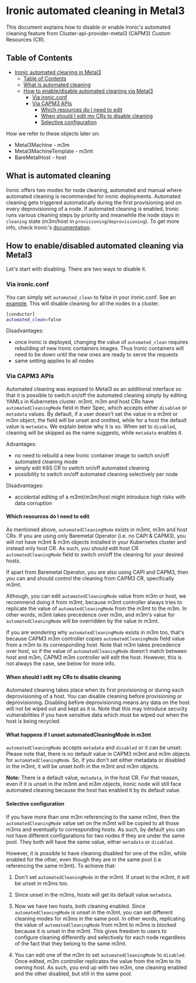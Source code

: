 # Ironic automated cleaning in Metal3

This document explains how to disable or enable Ironic's automated cleaning
feature from Cluster-api-provider-metal3 (CAPM3) Custom Resources (CR).

## Table of Contents

- [Ironic automated cleaning in Metal3](#ironic-automated-cleaning-in-metal3)
  - [Table of Contents](#table-of-contents)
  - [What is automated cleaning](#what-is-automated-cleaning)
  - [How to enable/disable automated cleaning via Metal3](#how-to-enabledisabled-automated-cleaning-via-metal3)
    - [Via ironic.conf](#via-ironicconf)
    - [Via CAPM3 APIs](#via-capm3-apis)
      - [Which resources do I need to edit](#which-resources-do-i-need-to-edit)
      - [When should I edit my CRs to disable cleaning](#when-should-i-edit-my-crs-to-disable-cleaning)
      - [Selective configuration](#selective-configuration)

How we refer to these objects later on:

- Metal3Machine - m3m
- Metal3MachineTemplate - m3mt
- BareMetalHost - host

## What is automated cleaning

Ironic offers two modes for node cleaning, automated and manual where automated
cleaning is recommended for ironic deployments. Automated cleaning gets triggered
automatically during the first provisioning and on every deprovisioning of a node.
If automated cleaning is enabled, Ironic runs various cleaning steps by priority
and meanwhile the node stays in `cleaning` state (m3m/host in `provisioning`/`deprovisioning`).
To get more info, check Ironic's [documentation](https://docs.openstack.org/ironic/latest/admin/cleaning.html#automated-cleaning).

## How to enable/disabled automated cleaning via Metal3

Let's start with disabling. There are two ways to disable it.

### Via ironic.conf

You can simply set `automated_clean` to false in your ironic.conf. See an [example](https://github.com/metal3-io/ironic-image/blob/a6c4bdce7345c6f85193454b650ac0c59e738247/ironic-config/ironic.conf.j2#L62). This will disable cleaning for all the nodes
in a cluster.

```sh
[conductor]
automated_clean=false
```

Disadvantages:

- once Ironic is deployed, changing the value of `automated_clean` requires rebuilding of
    new Ironic containers images. Thus Ironic containers will need to be down until the new
    ones are ready to serve the requests
- same setting applies to all nodes

### Via CAPM3 APIs

Automated cleaning was exposed to Metal3 as an additional interface so that it is possible
to switch on/off the automated cleaning simply by editing YAMLs in Kubernetes cluster.
m3mt, m3m and host CRs have `automatedCleaningMode`
field in their Spec, which accepts either `disabled` or `metadata` values. By default,
if a user doesn't set the value in a m3mt or m3m object, the field
will be unset and omitted, while for a host the default value is `metadata`. We
explain below why it is so. When set to `disabled`, cleaning will be skipped as the name
suggests, while `metadata` enables it.

Advantages:

- no need to rebuild a new Ironic container image to switch on/off automated cleaning mode
- simply edit K8S CR to switch on/off automated cleaning
- possibility to switch on/off automated cleaning selectively per node

Disadvantages:

- accidental editing of a m3mt/m3m/host might introduce high risks with data corruption

#### Which resources do I need to edit

As mentioned above, `automatedCleaningMode` exists in m3mt, m3m
and host CRs. If you are using only Baremetal Operator (i.e. no CAPI & CAPM3), you
will not have m3mt & m3m objects installed in your Kubernetes
cluster and instead only host CR. As such, you should edit host CR
`automatedCleaningMode` field to switch on/off the cleaning for your desired hosts.

If apart from Baremetal Operator, you are also using CAPI and CAPM3, then you can and
should control the cleaning from CAPM3 CR, specifically m3mt.

Although, you can edit `automatedCleaningMode` value from m3m or host, we
recommend doing it from m3mt, because m3mt controller always
tries to replicate the value of `automatedCleaningMode` from the m3mt to the m3m. In
other words, m3mt takes precedence over m3m, and m3m's value for
`automatedCleaningMode` will be overridden by the value in m3mt.

If you are wondering why `automatedCleaningMode` exists in m3m too, that's because
CAPM3 m3m controller copies `automatedCleaningMode` field value from a m3m to its
corresponding host. Note that m3m takes precedence over host, so if
the value of `automatedCleaningMode` doesn't match between host and m3m, CAPM3 m3m
controller will edit the host. However, this is not always the case, see below for more info.

#### When should I edit my CRs to disable cleaning

Automated cleaning takes place when its first provisioning or during each deprovisioning of a
host. You can disable cleaning before provisioning or deprovisioning. Disabling before
deprovisioning means any data on the host will not be wiped out and kept as it is. Note that
this may introduce security vulnerabilities if you have sensitive data which must be wiped out
when the host is being recycled.

#### What happens if I unset automatedCleaningMode in m3mt

`automatedCleaningMode` accepts `metadata` and `disabled` or it can be unset. Please note that,
there is no default value in CAPM3 m3mt and m3m objects for `automatedCleaningMode`. So,
if you don't set either metadata or disabled in the m3mt, it will be unset both in the
m3mt and m3m objects.

**Note:** There is a default value, `metadata`, in the host CR. For that reason, even if it is
unset in the m3mt and m3m objects, Ironic node will still face automated cleaning because
the host has enabled it by its default value.

#### Selective configuration

If you have more than one m3m referencing to the same m3mt, then the `automatedCleaningMode`
value set on the m3mt will be copied to all those m3ms and eventually to corresponding hosts.
As such, by default you can not have different configurations for two nodes if they are under the same
pool. They both will have the same value, either `metadata` or `disabled`.

However, it is possible to have cleaning disabled for one of the m3m, while enabled for the other,
even though they are in the same pool (i.e. referencing the same m3mt). To achieve that:

1. Don't set `automatedCleaningMode` in the m3mt. If unset in the m3mt, it will be unset in
    m3ms too.

1. Since unset in the m3ms, hosts will get its default value `metadata`.

1. Now we have two hosts, both cleaning enabled. Since `automatedCleaningMode` is unset in the m3mt,
    you can set different cleaning modes for m3ms in the same pool. In other words, replicating the
    value of `automatedCleaningMode` from m3mt to m3ms is blocked because it is unset in the m3mt.
    This gives freedom to users to configure cleaning differently and selectively for each node regardless
    of the fact that they belong to the same m3mt.

1. You can edit one of the m3m to set `automatedCleaningMode` to `disabled`. Once edited,
    m3m controller replicates the value from the m3m to its owning host. As such, you end up
    with two m3m, one cleaning enabled and the other disabled, but still in the same pool.
